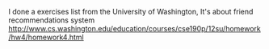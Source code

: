 I done a exercises list from the University of Washington, It's about friend recommendations system
http://www.cs.washington.edu/education/courses/cse190p/12su/homework/hw4/homework4.html

